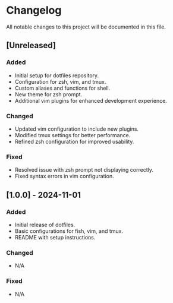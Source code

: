 # Changelog

All notable changes to this project will be documented in this file.

## [Unreleased]

### Added
- Initial setup for dotfiles repository.
- Configuration for zsh, vim, and tmux.
- Custom aliases and functions for shell.
- New theme for zsh prompt.
- Additional vim plugins for enhanced development experience.

### Changed
- Updated vim configuration to include new plugins.
- Modified tmux settings for better performance.
- Refined zsh configuration for improved usability.

### Fixed
- Resolved issue with zsh prompt not displaying correctly.
- Fixed syntax errors in vim configuration.

## [1.0.0] - 2024-11-01

### Added
- Initial release of dotfiles.
- Basic configurations for fish, vim, and tmux.
- README with setup instructions.

### Changed
- N/A

### Fixed
- N/A
